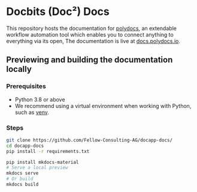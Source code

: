 # Docbits (Doc²) Docs

This repository hosts the documentation for [polydocs](https://polydocs.io/), an extendable workflow automation tool which enables you to connect anything to everything via its open, The documentation is live at [docs.polydocs.io](https://docs.polydocs.io/).


## Previewing and building the documentation locally

### Prerequisites

* Python 3.8 or above
* We recommend using a virtual environment when working with Python, such as [venv](https://docs.python.org/3/tutorial/venv.html).

### Steps

```bash
git clone https://github.com/Fellow-Consulting-AG/docapp-docs/
cd docapp-docs
pip install -r requirements.txt

pip install mkdocs-material
# Serve a local preview
mkdocs serve
# Or build
mkdocs build
```

